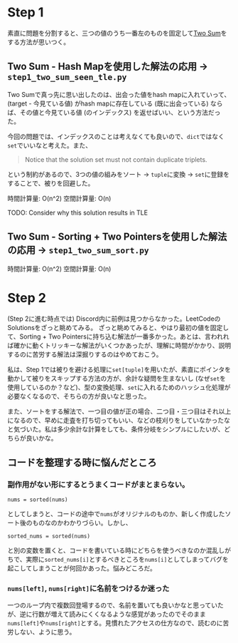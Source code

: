 # Step 1

素直に問題を分割すると、三つの値のうち一番左のものを固定して[Two Sum](https://leetcode.com/problems/two-sum/description/)をする方法が思いつく。

## Two Sum - Hash Mapを使用した解法の応用 -> `step1_two_sum_seen_tle.py`

Two Sumで真っ先に思い出したのは、出会った値をhash mapに入れていって、(target - 今見ている値) がhash mapに存在している (既に出会っている) ならば、その値と今見ている値 (のインデックス) を返せばいい、という方法だった。

今回の問題では、インデックスのことは考えなくても良いので、`dict`ではなく`set`でいいなと考えた。また、

> Notice that the solution set must not contain duplicate triplets.

という制約があるので、3つの値の組みをソート -> `tuple`に変換 -> `set`に登録をすることで、被りを回避した。

時間計算量: O(n^2)
空間計算量: O(n)

TODO: Consider why this solution results in TLE

## Two Sum - Sorting + Two Pointersを使用した解法の応用 -> `step1_two_sum_sort.py`

時間計算量: O(n^2)
空間計算量: O(n)

# Step 2

(Step 2に進む時点では) Discord内に前例は見つからなかった。LeetCodeのSolutionsをざっと眺めてみる。
ざっと眺めてみると、やはり最初の値を固定して、Sorting + Two Pointersに持ち込む解法が一番多かった。あとは、言われれば確かに動くトリッキーな解法がいくつかあったが、理解に時間がかかり、説明するのに苦労する解法は深掘りするのはやめておこう。

私は、Step 1では被りを避ける処理に`set[tuple]`を用いたが、素直にポインタを動かして被りをスキップする方法の方が、余計な疑問を生まないし (なぜ`set`を使用しているのか？など)、型の変換処理、`set`に入れるためのハッシュ化処理が必要なくなるので、そちらの方が良いなと思った。

また、ソートをする解法で、一つ目の値が正の場合、二つ目・三つ目はそれ以上になるので、早めに走査を打ち切ってもいい、などの枝刈りをしていなかったなと気づいた。私は多少余計な計算をしても、条件分岐をシンプルにしたいが、どちらが良いかな。

## コードを整理する時に悩んだところ

### 副作用がない形にするとうまくコードがまとまらない。

```
nums = sorted(nums)
```

としてしまうと、コードの途中で`nums`がオリジナルのものか、新しく作成したソート後のものなのかわかりづらい。しかし、

```
sorted_nums = sorted(nums)
```

と別の変数を置くと、コードを書いている時にどちらを使うべきなのか混乱しがちで、実際に`sorted_nums[i]`とするべきところを`nums[i]`としてしまってバグを起こしてしまうことが何回かあった。悩みどころだ。

### `nums[left]`, `nums[right]`に名前をつけるか迷った

一つのループ内で複数回登場するので、名前を置いても良いかなと思っていたが、逆に行数が増えて読みにくくなるような感覚があったのでそのまま`nums[left]`や`nums[right]`とする。見慣れたアクセスの仕方なので、読むのに苦労しない、ように思う。
